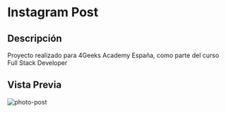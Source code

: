 # Instagram Post
## Descripción
Proyecto realizado para 4Geeks Academy España, como parte del curso Full Stack Developer

## Vista Previa
![photo-post](https://raw.githubusercontent.com/breatheco-de/exercise-instagram-post/master/preview.png)
